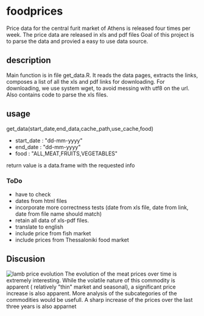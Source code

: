 # foodprices
Price data for the central furit market of Athens is released four times per week. The price data are released in xls and pdf files
Goal of this project is to parse the data and provied a easy to use data source.

## description
Main function is in file get_data.R. 
It reads the data pages, extracts the links,  composes a list of all the xls and pdf links for downloading. For downloading, we use system wget, to avoid messing with utf8 on the url.
Also contains code to parse the xls files.

## usage

get_data(start_date,end_data,cache_path,use_cache,food)

* start_date : "dd-mm-yyyy" 
* end_date : "dd-mm-yyyy"
* food : "ALL,MEAT,FRUITS,VEGETABLES"

return value is a data.frame with the requested info

### ToDo
* have to check
* dates from html files
* incorporate more correctness tests (date from xls file, date from link, date from file name should match)
* retain all data of xls-pdf files.
* translate to english
* include price from fish market
* include prices from Thessaloniki food market

 ## Discusion
 ![lamb price evolution](https://github.com/GrigorisLionis/laxanagora/blob/main/output/res.jpeg?raw=true) 
 The evolution of the meat prices over time  is extremely interesting. While the volatile nature of this commodity is apparent ( relatively "thin" market and seasonal), a significant price increase is also apparent. 
 More analysis of the subcategories of the commodities would be usefull.  A sharp increase of the prices over the last three years is also apparnet 

